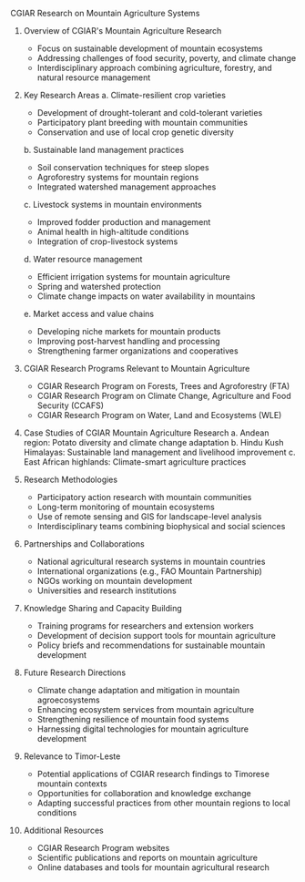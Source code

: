 CGIAR Research on Mountain Agriculture Systems

1. Overview of CGIAR's Mountain Agriculture Research
   - Focus on sustainable development of mountain ecosystems
   - Addressing challenges of food security, poverty, and climate change
   - Interdisciplinary approach combining agriculture, forestry, and natural resource management

2. Key Research Areas
   a. Climate-resilient crop varieties
      - Development of drought-tolerant and cold-tolerant varieties
      - Participatory plant breeding with mountain communities
      - Conservation and use of local crop genetic diversity

   b. Sustainable land management practices
      - Soil conservation techniques for steep slopes
      - Agroforestry systems for mountain regions
      - Integrated watershed management approaches

   c. Livestock systems in mountain environments
      - Improved fodder production and management
      - Animal health in high-altitude conditions
      - Integration of crop-livestock systems

   d. Water resource management
      - Efficient irrigation systems for mountain agriculture
      - Spring and watershed protection
      - Climate change impacts on water availability in mountains

   e. Market access and value chains
      - Developing niche markets for mountain products
      - Improving post-harvest handling and processing
      - Strengthening farmer organizations and cooperatives

3. CGIAR Research Programs Relevant to Mountain Agriculture
   - CGIAR Research Program on Forests, Trees and Agroforestry (FTA)
   - CGIAR Research Program on Climate Change, Agriculture and Food Security (CCAFS)
   - CGIAR Research Program on Water, Land and Ecosystems (WLE)

4. Case Studies of CGIAR Mountain Agriculture Research
   a. Andean region: Potato diversity and climate change adaptation
   b. Hindu Kush Himalayas: Sustainable land management and livelihood improvement
   c. East African highlands: Climate-smart agriculture practices

5. Research Methodologies
   - Participatory action research with mountain communities
   - Long-term monitoring of mountain ecosystems
   - Use of remote sensing and GIS for landscape-level analysis
   - Interdisciplinary teams combining biophysical and social sciences

6. Partnerships and Collaborations
   - National agricultural research systems in mountain countries
   - International organizations (e.g., FAO Mountain Partnership)
   - NGOs working on mountain development
   - Universities and research institutions

7. Knowledge Sharing and Capacity Building
   - Training programs for researchers and extension workers
   - Development of decision support tools for mountain agriculture
   - Policy briefs and recommendations for sustainable mountain development

8. Future Research Directions
   - Climate change adaptation and mitigation in mountain agroecosystems
   - Enhancing ecosystem services from mountain agriculture
   - Strengthening resilience of mountain food systems
   - Harnessing digital technologies for mountain agriculture development

9. Relevance to Timor-Leste
   - Potential applications of CGIAR research findings to Timorese mountain contexts
   - Opportunities for collaboration and knowledge exchange
   - Adapting successful practices from other mountain regions to local conditions

10. Additional Resources
    - CGIAR Research Program websites
    - Scientific publications and reports on mountain agriculture
    - Online databases and tools for mountain agricultural research